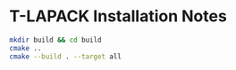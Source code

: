 # T-LAPACK Installation Notes

```sh
mkdir build && cd build
cmake ..
cmake --build . --target all
```